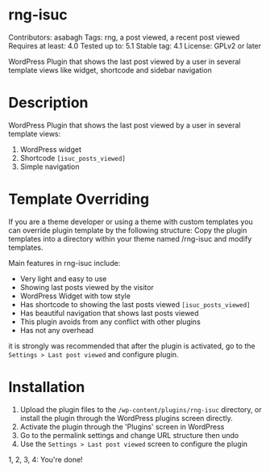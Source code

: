 # rng-isuc
Contributors: asabagh
Tags: rng, a post viewed, a recent post viewed
Requires at least: 4.0
Tested up to: 5.1
Stable tag: 4.1
License: GPLv2 or later

WordPress Plugin that shows the last post viewed by a user in several template views like widget, shortcode and sidebar navigation

# Description

WordPress Plugin that  shows the last post viewed by a user in several template views:
1. WordPress widget
2. Shortcode `[isuc_posts_viewed]`
3. Simple navigation

# Template Overriding
If you are a theme developer or using a theme with custom templates you can override plugin template by the following structure:
Copy the plugin templates into a directory within your theme named /rng-isuc and modify templates.

Main features in rng-isuc include:

*    Very light and easy to use
*    Showing last posts viewed by the visitor
*    WordPress Widget with tow style
*    Has shortcode to showing the last posts viewed `[isuc_posts_viewed]`
*    Has beautiful navigation that shows last posts viewed
*    This plugin avoids from any conflict with other plugins
*    Has not any overhead

it is strongly was recommended that after the plugin is activated, go to the `Settings > Last post viewed` and configure plugin.

# Installation

1. Upload the plugin files to the `/wp-content/plugins/rng-isuc` directory, or install the plugin through the WordPress plugins screen directly.
2. Activate the plugin through the 'Plugins' screen in WordPress
3. Go to the permalink settings and change URL structure then undo
4. Use the `Settings > Last post viewed` screen to configure the plugin

1, 2, 3, 4: You're done!
